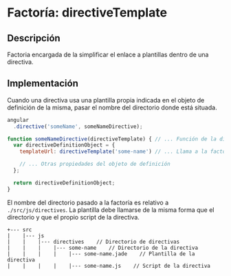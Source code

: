 # Factoría: directiveTemplate

## Descripción

Factoria encargada de la simplificar el enlace a plantillas dentro de una directiva.

## Implementación

Cuando una directiva usa una plantilla propia indicada en el objeto de definición de la misma, pasar el nombre del directorio donde está situada.

```javascript
angular
  .directive('someName', someNameDirective);

function someNameDirective(directiveTemplate) { // ... Función de la directiva. Inyectar la factoría como dependencia
  var directiveDefinitionObject = {
    templateUrl: directiveTemplate('some-name') // ... Llama a la factoría, pasando como parámetro el nombre del directorio de la directiva

    // ... Otras propiedades del objeto de definición
  };

  return directiveDefinitionObject;
}
```

El nombre del directorio pasado a la factoría es relativo a `./src/js/directives`. La plantilla debe llamarse de la misma forma que el directorio y que el propio script de la directiva.

```
+--- src
|    |--- js
|    |    |--- directives    // Directorio de directivas
|    |    |    |--- some-name    // Directorio de la directiva
|    |    |    |    |--- some-name.jade    // Plantilla de la directiva
|    |    |    |    |--- some-name.js    // Script de la directiva
```
